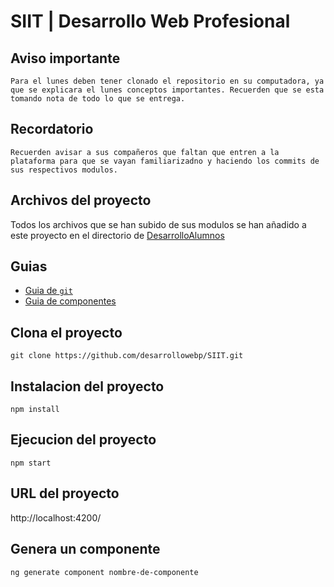 # SIIT | Desarrollo Web Profesional

## Aviso importante
`Para el lunes deben tener clonado el repositorio en su computadora, ya que se explicara el lunes conceptos importantes. Recuerden que se esta tomando nota de todo lo que se entrega.`

## Recordatorio
`Recuerden avisar a sus compañeros que faltan que entren a la plataforma para que se vayan familiarizadno y haciendo los commits de sus respectivos modulos.`

## Archivos del proyecto
Todos los archivos que se han subido de sus modulos se han añadido a este proyecto en el directorio de [DesarrolloAlumnos](DesarrolloAlumnos)

## Guias
- [Guia de `git`](guias/git.md)
- [Guia de componentes](guias/componentes.md)

## Clona el proyecto
```
git clone https://github.com/desarrollowebp/SIIT.git
```

## Instalacion del proyecto
```
npm install
```

## Ejecucion del proyecto
```
npm start
```

## URL del proyecto
http://localhost:4200/


## Genera un componente
```
ng generate component nombre-de-componente
```
